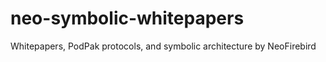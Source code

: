 # neo-symbolic-whitepapers
Whitepapers, PodPak protocols, and symbolic architecture by NeoFirebird 
